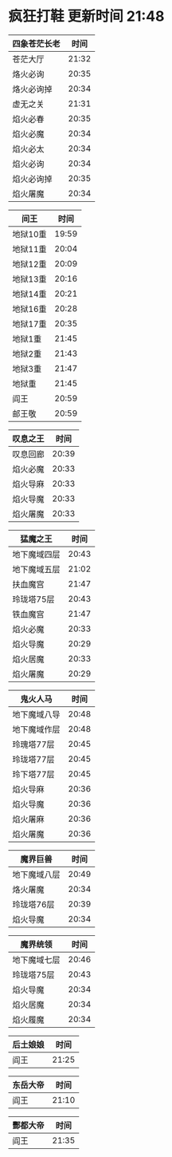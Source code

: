# 疯狂打鞋 更新时间 21:48

| 四象苍茫长老   | 时间    |
|--------|-------|
| 苍茫大厅 | 21:32 |
| 烙火必询 | 20:35 |
| 烙火必询掉 | 20:34 |
| 虚无之关 | 21:31 |
| 焰火必春 | 20:35 |
| 焰火必魔 | 20:34 |
| 焰火必太 | 20:34 |
| 焰火必询 | 20:34 |
| 焰火必询掉 | 20:35 |
| 焰火屠魔 | 20:34 |

| 间王   | 时间    |
|--------|-------|
| 地狱10重 | 19:59 |
| 地狱11重 | 20:04 |
| 地狱12重 | 20:09 |
| 地狱13重 | 20:16 |
| 地狱14重 | 20:21 |
| 地狱16重 | 20:28 |
| 地狱17重 | 20:35 |
| 地狱1重 | 21:45 |
| 地狱2重 | 21:43 |
| 地狱3重 | 21:47 |
| 地狱重 | 21:45 |
| 阎王 | 20:59 |
| 邮王敬 | 20:59 |

| 叹息之王   | 时间    |
|--------|-------|
| 叹息回廊 | 20:39 |
| 焰火必魔 | 20:33 |
| 焰火导麻 | 20:33 |
| 焰火导魔 | 20:33 |
| 焰火屠魔 | 20:33 |

| 猛魔之王   | 时间    |
|--------|-------|
| 地下魔域四层 | 20:43 |
| 地下魔域五层 | 21:02 |
| 扶血魔宫 | 21:47 |
| 玲珑塔75层 | 20:43 |
| 铁血魔宫 | 21:47 |
| 焰火必魔 | 20:33 |
| 焰火导魔 | 20:29 |
| 焰火居魔 | 20:33 |
| 焰火屠魔 | 20:29 |

| 鬼火人马   | 时间    |
|--------|-------|
| 地下魔域八导 | 20:48 |
| 地下魔域作层 | 20:48 |
| 玲瑰塔77层 | 20:45 |
| 玲珑塔77层 | 20:45 |
| 玲下塔77层 | 20:45 |
| 焰火导麻 | 20:36 |
| 焰火导魔 | 20:36 |
| 焰火屠麻 | 20:36 |
| 焰火屠魔 | 20:36 |

| 魔界巨兽   | 时间    |
|--------|-------|
| 地下魔域八层 | 20:49 |
| 烙火屠魔 | 20:34 |
| 玲珑塔76层 | 20:39 |
| 焰火导魔 | 20:34 |

| 魔界统领   | 时间    |
|--------|-------|
| 地下魔域七层 | 20:46 |
| 玲珑塔75层 | 20:43 |
| 焰火导魔 | 20:34 |
| 焰火居魔 | 20:34 |
| 焰火履魔 | 20:34 |

| 后土娘娘   | 时间    |
|--------|-------|
| 阎王 | 21:25 |

| 东岳大帝   | 时间    |
|--------|-------|
| 阎王 | 21:10 |

| 酆都大帝   | 时间    |
|--------|-------|
| 阎王 | 21:35 |